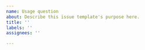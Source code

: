 ```yaml
---
name: Usage question
about: Describe this issue template's purpose here.
title: ''
labels: ''
assignees: ''

---
```



